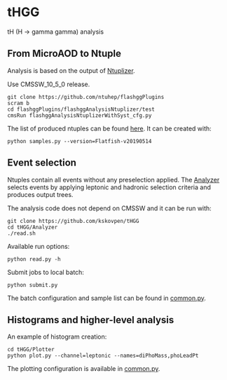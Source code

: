 # tHGG
tH (H -> gamma gamma) analysis

## From MicroAOD to Ntuple

Analysis is based on the output of
[Ntuplizer](https://github.com/ntuhep/flashggPlugins).

Use CMSSW_10_5_0 release.

```
git clone https://github.com/ntuhep/flashggPlugins
scram b
cd flashggPlugins/flashggAnalysisNtuplizer/test
cmsRun flashggAnalysisNtuplizerWithSyst_cfg.py
```

The list of produced ntuples can be found
[here](https://github.com/kskovpen/tHGG/blob/master/Analyzer/samples.xml).
It can be created with:

```
python samples.py --version=Flatfish-v20190514
```

## Event selection

Ntuples contain all events without any preselection applied. The
[Analyzer](https://github.com/kskovpen/tHGG/tree/master/Analyzer) 
selects events by applying leptonic and hadronic selection criteria
and produces output trees. 

The analysis code does not depend on CMSSW and it can be run with:

```
git clone https://github.com/kskovpen/tHGG
cd tHGG/Analyzer
./read.sh
```

Available run options:

```
python read.py -h
```

Submit jobs to local batch:

```
python submit.py
```

The batch configuration and sample list can be found in
[common.py](https://github.com/kskovpen/tHGG/blob/master/Analyzer/common.py).

## Histograms and higher-level analysis

An example of histogram creation:

```
cd tHGG/Plotter
python plot.py --channel=leptonic --names=diPhoMass,phoLeadPt 
```

The plotting configuration is available in
[common.py](https://github.com/kskovpen/tHGG/blob/master/Plotter/common.py).

